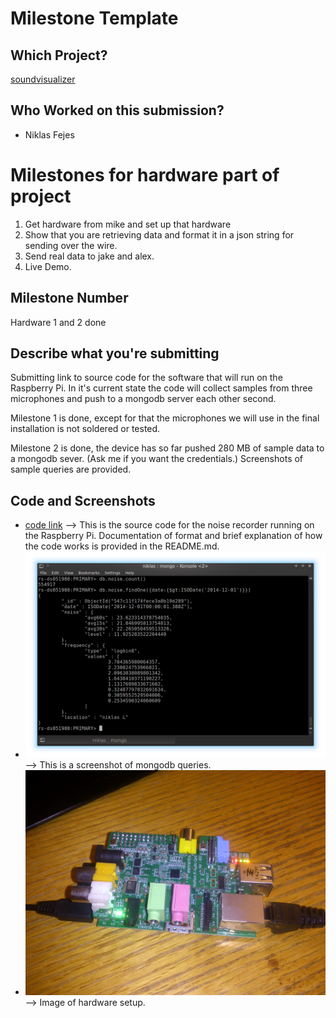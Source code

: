 # Milestone Template

## Which Project?
[soundvisualizer](https://github.com/dawsonbotsford/soundvisualizer)

## Who Worked on this submission?
* Niklas Fejes

# Milestones for hardware part of project
1.  Get hardware from mike and set up that hardware
2.  Show that you are retrieving data and format it in a json string for sending over the wire.
3.  Send real data to jake and alex. 
4.  Live Demo. 

## Milestone Number
Hardware 1 and 2 done

## Describe what you're submitting
Submitting link to source code for the software that will run on the Raspberry Pi. In it's current state the code will collect samples from three microphones and push to a mongodb server each other second.

Milestone 1 is done, except for that the microphones we will use in the final installation is not soldered or tested.

Milestone 2 is done, the device has so far pushed 280 MB of sample data to a mongodb sever. (Ask me if you want the credentials.) Screenshots of sample queries are provided.

## Code and Screenshots
* [code link](https://github.com/dawsonbotsford/soundvisualizer/tree/master/noiserecorder) --> This is the source code for the noise recorder running on the Raspberry Pi. Documentation of format and brief explanation of how the code works is provided in the README.md.
* ![screenshot](mongodb.png) --> This is a screenshot of mongodb queries.
* ![photo](image.jpg) --> Image of hardware setup.

